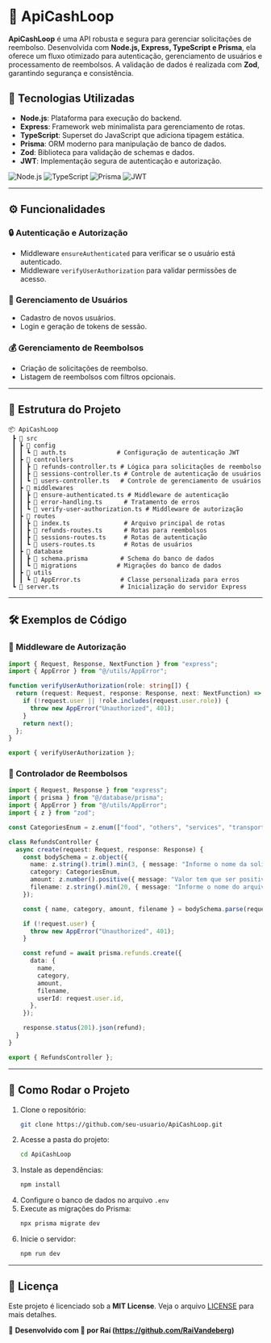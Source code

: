 # 🚀 ApiCashLoop

**ApiCashLoop** é uma API robusta e segura para gerenciar solicitações de reembolso. Desenvolvida com **Node.js, Express, TypeScript e Prisma**, ela oferece um fluxo otimizado para autenticação, gerenciamento de usuários e processamento de reembolsos. A validação de dados é realizada com **Zod**, garantindo segurança e consistência.

## 📌 Tecnologias Utilizadas

- **Node.js**: Plataforma para execução do backend.
- **Express**: Framework web minimalista para gerenciamento de rotas.
- **TypeScript**: Superset do JavaScript que adiciona tipagem estática.
- **Prisma**: ORM moderno para manipulação de banco de dados.
- **Zod**: Biblioteca para validação de schemas e dados.
- **JWT**: Implementação segura de autenticação e autorização.

![Node.js](https://img.shields.io/badge/Node.js-43853D?style=for-the-badge&logo=node.js&logoColor=white)
![TypeScript](https://img.shields.io/badge/TypeScript-007ACC?style=for-the-badge&logo=typescript&logoColor=white)
![Prisma](https://img.shields.io/badge/Prisma-3982CE?style=for-the-badge&logo=Prisma&logoColor=white)
![JWT](https://img.shields.io/badge/JWT-000000?style=for-the-badge&logo=JSON%20web%20tokens&logoColor=white)

---

## ⚙️ Funcionalidades

### 🔒 Autenticação e Autorização
- Middleware `ensureAuthenticated` para verificar se o usuário está autenticado.
- Middleware `verifyUserAuthorization` para validar permissões de acesso.

### 👤 Gerenciamento de Usuários
- Cadastro de novos usuários.
- Login e geração de tokens de sessão.

### 💰 Gerenciamento de Reembolsos
- Criação de solicitações de reembolso.
- Listagem de reembolsos com filtros opcionais.

---

## 📂 Estrutura do Projeto

```
📦 ApiCashLoop
 ┣ 📂 src
 ┃ ┣ 📂 config
 ┃ ┃ ┗ 📜 auth.ts              # Configuração de autenticação JWT
 ┃ ┣ 📂 controllers
 ┃ ┃ ┣ 📜 refunds-controller.ts # Lógica para solicitações de reembolso
 ┃ ┃ ┣ 📜 sessions-controller.ts # Controle de autenticação de usuários
 ┃ ┃ ┗ 📜 users-controller.ts   # Controle de gerenciamento de usuários
 ┃ ┣ 📂 middlewares
 ┃ ┃ ┣ 📜 ensure-authenticated.ts # Middleware de autenticação
 ┃ ┃ ┣ 📜 error-handling.ts      # Tratamento de erros
 ┃ ┃ ┗ 📜 verify-user-authorization.ts # Middleware de autorização
 ┃ ┣ 📂 routes
 ┃ ┃ ┣ 📜 index.ts               # Arquivo principal de rotas
 ┃ ┃ ┣ 📜 refunds-routes.ts      # Rotas para reembolsos
 ┃ ┃ ┣ 📜 sessions-routes.ts     # Rotas de autenticação
 ┃ ┃ ┗ 📜 users-routes.ts        # Rotas de usuários
 ┃ ┣ 📂 database
 ┃ ┃ ┣ 📜 schema.prisma         # Schema do banco de dados
 ┃ ┃ ┗ 📂 migrations           # Migrações do banco de dados
 ┃ ┣ 📂 utils
 ┃ ┃ ┗ 📜 AppError.ts           # Classe personalizada para erros
 ┗ 📜 server.ts                 # Inicialização do servidor Express
```

---

## 🛠️ Exemplos de Código

### 🔐 Middleware de Autorização

```ts
import { Request, Response, NextFunction } from "express";
import { AppError } from "@/utils/AppError";

function verifyUserAuthorization(role: string[]) {
  return (request: Request, response: Response, next: NextFunction) => {
    if (!request.user || !role.includes(request.user.role)) {
      throw new AppError("Unauthorized", 401);
    }
    return next();
  };
}

export { verifyUserAuthorization };
```

### 📩 Controlador de Reembolsos

```ts
import { Request, Response } from "express";
import { prisma } from "@/database/prisma";
import { AppError } from "@/utils/AppError";
import { z } from "zod";

const CategoriesEnum = z.enum(["food", "others", "services", "transport", "accommodation"]);

class RefundsController {
  async create(request: Request, response: Response) {
    const bodySchema = z.object({
      name: z.string().trim().min(3, { message: "Informe o nome da solicitação" }),
      category: CategoriesEnum,
      amount: z.number().positive({ message: "Valor tem que ser positivo" }),
      filename: z.string().min(20, { message: "Informe o nome do arquivo" }),
    });

    const { name, category, amount, filename } = bodySchema.parse(request.body);

    if (!request.user) {
      throw new AppError("Unauthorized", 401);
    }

    const refund = await prisma.refunds.create({
      data: {
        name,
        category,
        amount,
        filename,
        userId: request.user.id,
      },
    });

    response.status(201).json(refund);
  }
}

export { RefundsController };
```

---

## 🚀 Como Rodar o Projeto

1. Clone o repositório:
   ```sh
   git clone https://github.com/seu-usuario/ApiCashLoop.git
   ```
2. Acesse a pasta do projeto:
   ```sh
   cd ApiCashLoop
   ```
3. Instale as dependências:
   ```sh
   npm install
   ```
4. Configure o banco de dados no arquivo `.env`
5. Execute as migrações do Prisma:
   ```sh
   npx prisma migrate dev
   ```
6. Inicie o servidor:
   ```sh
   npm run dev
   ```

---

## 📜 Licença

Este projeto é licenciado sob a **MIT License**. Veja o arquivo [LICENSE](LICENSE) para mais detalhes.

📌 **Desenvolvido com 💙 por Raí (https://github.com/RaiVandeberg)**
